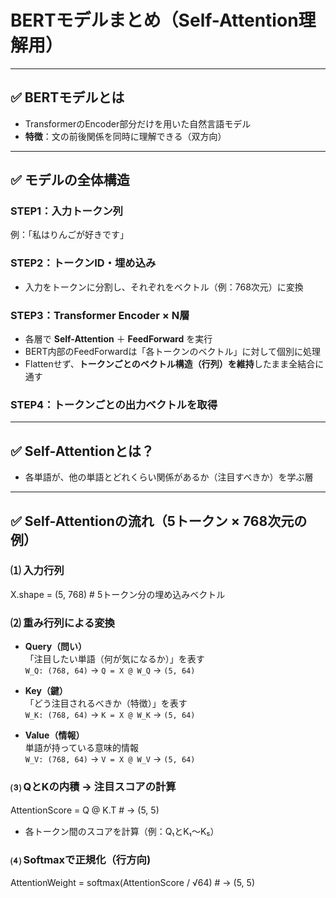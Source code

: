# BERTモデルまとめ（Self-Attention理解用）

---

## ✅ BERTモデルとは
- TransformerのEncoder部分だけを用いた自然言語モデル  
- **特徴**：文の前後関係を同時に理解できる（双方向）

---

## ✅ モデルの全体構造

### STEP1：入力トークン列  
例：「私はりんごが好きです」

### STEP2：トークンID・埋め込み  
- 入力をトークンに分割し、それぞれをベクトル（例：768次元）に変換

### STEP3：Transformer Encoder × N層  
- 各層で **Self-Attention** ＋ **FeedForward** を実行  
- BERT内部のFeedForwardは「各トークンのベクトル」に対して個別に処理  
- Flattenせず、**トークンごとのベクトル構造（行列）を維持**したまま全結合に通す

### STEP4：トークンごとの出力ベクトルを取得

---

## ✅ Self-Attentionとは？
- 各単語が、他の単語とどれくらい関係があるか（注目すべきか）を学ぶ層

---

## ✅ Self-Attentionの流れ（5トークン × 768次元の例）

### ⑴ 入力行列　

X.shape = (5, 768) # 5トークン分の埋め込みベクトル　


### ⑵ 重み行列による変換
- **Query（問い）**  
  「注目したい単語（何が気になるか）」を表す  
  `W_Q: (768, 64)` → `Q = X @ W_Q` → `(5, 64)`

- **Key（鍵）**  
  「どう注目されるべきか（特徴）」を表す  
  `W_K: (768, 64)` → `K = X @ W_K` → `(5, 64)`

- **Value（情報）**  
  単語が持っている意味的情報  
  `W_V: (768, 64)` → `V = X @ W_V` → `(5, 64)`

### ⑶ QとKの内積 → 注目スコアの計算　

AttentionScore = Q @ K.T # → (5, 5)　

- 各トークン間のスコアを計算（例：Q₁とK₁〜K₅）

### ⑷ Softmaxで正規化（行方向)　

AttentionWeight = softmax(AttentionScore / √64) # → (5, 5)

